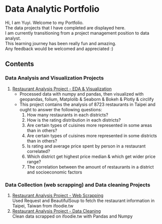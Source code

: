 # Data Analytic Portfolio
Hi, I am Yuyi.  Welcome to my Portfolio. <br>
The data projects that I have completed are displayed here. <br>
I am currently transitioning from a project management position to data analyst. <br>
This learning journey has been really fun and amazing. <br>
Any feedback would be welcomed and appreciated :) <br>


## Contents
### Data Analysis and Visualization Projects
1. [Restaurant Analysis Project - EDA & Visualization](https://github.com/Yuyi-Lin-Data-Analyst/data-analytic-portfolio/blob/main/Restaurant%20Analysis%20Project%20-%20EDA%20%26%20Visualization.ipynb) <br>
    - Processed data with numpy and pandas, then visualized with geopandas, folium, Matplolib & Seaborn & Bokeh & Plotly & circlify <br>
    - This project contains the analysis of 8723 restaurants in Taipei and ought to answer the following questions:
        <ol>
        <li> How many restaurants in each districts? </li> 
        <li> How is the rating distribution in each districts? </li> 
        <li> Are certain types of cuisines more represented in some areas than in others? </li> 
        <li> Are certain types of cuisines more represented in some districts than in others? </li>
        <li> Is rating and average price spent by person in a restaurant correlated? </li> 
        <li> Which district get highest price median & which get wider price range? </li>
        <li> The correlation between the amount of restaurants in a district and socioeconomic factors </li>    
        </ol>

### Data Collection (web scrapping) and Data cleaning Projects
1. [Restaurant Analysis Project - Web Scrapping](https://github.com/Yuyi-Lin-Data-Analyst/data-analytic-portfolio/blob/main/web_scrapping_project_ifoodie.py) <br>
    Used Request and BeautifulSoup to fetch the restaurant information in Taipei, Taiwan from ifoodie.tw <br>
2. [Restaurant Analysis Project - Data Cleaning](https://github.com/Yuyi-Lin-Data-Analyst/data-analytic-portfolio/blob/main/data_cleaning_project_ifoodie.py) <br>
    Clean data scrapped on ifoodie.tw with Pandas and Numpy  
